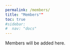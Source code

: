 ```yaml
---
permalink: /members/
title: "Members""
toc: true
#sidebar:
#  nav: "docs"
---
```

Members will be added here.
